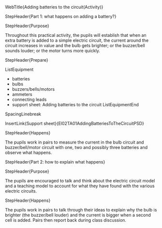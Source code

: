 WebTitle{Adding batteries to the circuit(Activity)}

StepHeader{Part 1: what happens on adding a battery?}

StepHeader{Purpose}

Throughout this practical activity, the pupils will establish that when an extra battery is added to a simple electric circuit, the current around the circuit increases in value and the bulb gets brighter; or the buzzer/bell sounds louder; or the motor turns more quickly.

StepHeader{Prepare}

ListEquipment
- batteries
- bulbs
- buzzers/bells/motors
- ammeters
- connecting leads
- support sheet: Adding batteries to the circuit
ListEquipmentEnd

SpacingLinebreak

InsertLink{Support sheet}{El02TA01AddingBatteriesToTheCircuitPSD}


StepHeader{Happens}

The pupils work in pairs to measure the current in the bulb circuit and buzzer/bell/motor circuit with one, two and possibly three batteries and observe what happens.

StepHeader{Part 2: how to explain what happens}

StepHeader{Purpose}

The pupils are encouraged to talk and think about the electric circuit model and a teaching model to account for what they have found with the various electric circuits.

StepHeader{Happens}

The pupils work in pairs to talk through their ideas to explain why the bulb is brighter (the buzzer/bell louder) and the current is bigger when a second cell is added. Pairs then report back during class discussion.

